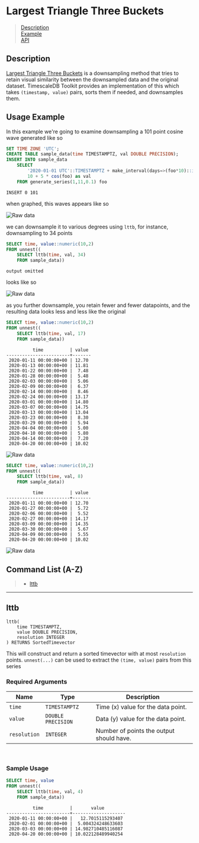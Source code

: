 # Largest Triangle Three Buckets

> [Description](#description)<br>
> [Example](#example)<br>
> [API](#api)

## Description <a id="description"></a>

[Largest Triangle Three Buckets](https://github.com/sveinn-steinarsson/flot-downsample)
is a downsampling method that tries to retain visual similarity between the
downsampled data and the original dataset. TimescaleDB Toolkit provides an
implementation of this which takes `(timestamp, value)` pairs, sorts them if
needed, and downsamples them.


## Usage Example <a id="details"></a>

In this example we're going to examine downsampling a 101 point cosine wave
generated like so

```SQL ,non-transactional
SET TIME ZONE 'UTC';
CREATE TABLE sample_data(time TIMESTAMPTZ, val DOUBLE PRECISION);
INSERT INTO sample_data
    SELECT
        '2020-01-01 UTC'::TIMESTAMPTZ + make_interval(days=>(foo*10)::int) as time,
        10 + 5 * cos(foo) as val
    FROM generate_series(1,11,0.1) foo
```
```output
INSERT 0 101
```

when graphed, this waves appears like so

![Raw data](images/lttb_raw.png)

we can downsample it to various degrees using `lttb`, for instance, downsampling
to 34 points

```SQL
SELECT time, value::numeric(10,2)
FROM unnest((
    SELECT lttb(time, val, 34)
    FROM sample_data))
```

<div hidden>

```output
          time          | value
------------------------+-------
 2020-01-11 00:00:00+00 | 12.70
 2020-01-13 00:00:00+00 | 11.81
 2020-01-15 00:00:00+00 | 10.85
 2020-01-19 00:00:00+00 |  8.86
 2020-01-22 00:00:00+00 |  7.48
 2020-01-25 00:00:00+00 |  6.31
 2020-01-28 00:00:00+00 |  5.48
 2020-01-31 00:00:00+00 |  5.05
 2020-02-03 00:00:00+00 |  5.06
 2020-02-06 00:00:00+00 |  5.52
 2020-02-09 00:00:00+00 |  6.37
 2020-02-12 00:00:00+00 |  7.55
 2020-02-15 00:00:00+00 |  8.95
 2020-02-20 00:00:00+00 | 11.42
 2020-02-23 00:00:00+00 | 12.77
 2020-02-26 00:00:00+00 | 13.88
 2020-02-29 00:00:00+00 | 14.64
 2020-03-03 00:00:00+00 | 14.98
 2020-03-06 00:00:00+00 | 14.88
 2020-03-09 00:00:00+00 | 14.35
 2020-03-11 00:00:00+00 | 13.77
 2020-03-14 00:00:00+00 | 12.63
 2020-03-17 00:00:00+00 | 11.26
 2020-03-22 00:00:00+00 |  8.78
 2020-03-25 00:00:00+00 |  7.40
 2020-03-28 00:00:00+00 |  6.26
 2020-03-31 00:00:00+00 |  5.44
 2020-04-03 00:00:00+00 |  5.04
 2020-04-06 00:00:00+00 |  5.08
 2020-04-09 00:00:00+00 |  5.55
 2020-04-11 00:00:00+00 |  6.10
 2020-04-14 00:00:00+00 |  7.20
 2020-04-17 00:00:00+00 |  8.54
 2020-04-20 00:00:00+00 | 10.02
```

</div>

```
output omitted
```

looks like so

![Raw data](images/lttb_34.png)

as you further downsample, you retain fewer and fewer datapoints, and the
resulting data looks less and less like the original

```SQL
SELECT time, value::numeric(10,2)
FROM unnest((
    SELECT lttb(time, val, 17)
    FROM sample_data))
```
```output
          time          | value
------------------------+-------
 2020-01-11 00:00:00+00 | 12.70
 2020-01-13 00:00:00+00 | 11.81
 2020-01-22 00:00:00+00 |  7.48
 2020-01-28 00:00:00+00 |  5.48
 2020-02-03 00:00:00+00 |  5.06
 2020-02-09 00:00:00+00 |  6.37
 2020-02-14 00:00:00+00 |  8.46
 2020-02-24 00:00:00+00 | 13.17
 2020-03-01 00:00:00+00 | 14.80
 2020-03-07 00:00:00+00 | 14.75
 2020-03-13 00:00:00+00 | 13.04
 2020-03-23 00:00:00+00 |  8.30
 2020-03-29 00:00:00+00 |  5.94
 2020-04-04 00:00:00+00 |  5.00
 2020-04-10 00:00:00+00 |  5.80
 2020-04-14 00:00:00+00 |  7.20
 2020-04-20 00:00:00+00 | 10.02
```

![Raw data](images/lttb_17.png)


```SQL
SELECT time, value::numeric(10,2)
FROM unnest((
    SELECT lttb(time, val, 8)
    FROM sample_data))
```
```output
          time          | value
------------------------+-------
 2020-01-11 00:00:00+00 | 12.70
 2020-01-27 00:00:00+00 |  5.72
 2020-02-06 00:00:00+00 |  5.52
 2020-02-27 00:00:00+00 | 14.17
 2020-03-09 00:00:00+00 | 14.35
 2020-03-30 00:00:00+00 |  5.67
 2020-04-09 00:00:00+00 |  5.55
 2020-04-20 00:00:00+00 | 10.02
```

![Raw data](images/lttb_8.png)

## Command List (A-Z) <a id="api"></a>
> - [lttb](#lttb)

---
## **lttb** <a id="lttb"></a>
```SQL,ignore
lttb(
    time TIMESTAMPTZ,
    value DOUBLE PRECISION,
    resolution INTEGER
) RETURNS SortedTimevector
```

This will construct and return a sorted timevector with at most `resolution`
points. `unnest(...)` can be used to
extract the `(time, value)` pairs from this series

### Required Arguments <a id="lttb-required-arguments"></a>
|Name| Type |Description|
|---|---|---|
| `time` | `TIMESTAMPTZ` | Time (x) value for the data point. |
| `value` | `DOUBLE PRECISION` |  Data (y) value for the data point. |
| `resolution` | `INTEGER` | Number of points the output should have. |
<br>

### Sample Usage <a id="lttb-examples"></a>

```SQL
SELECT time, value
FROM unnest((
    SELECT lttb(time, val, 4)
    FROM sample_data))
```
```output
          time          |       value
------------------------+--------------------
 2020-01-11 00:00:00+00 |   12.7015115293407
 2020-02-01 00:00:00+00 |  5.004324248633603
 2020-03-03 00:00:00+00 | 14.982710485116087
 2020-04-20 00:00:00+00 | 10.022128489940254
```
